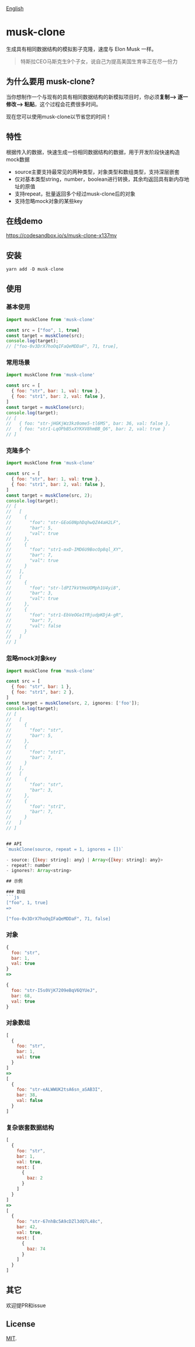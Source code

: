 [English](./README.md)

# musk-clone
生成具有相同数据结构的模拟影子克隆，速度与 Elon Musk 一样。
>特斯拉CEO马斯克生9个子女，说自己为提高美国生育率正在尽一份力

## 为什么要用 musk-clone?
当你想制作一个与现有的具有相同数据结构的新模拟项目时，你必须**复制--> 逐一修改--> 粘贴**，这个过程会花费很多时间。

现在您可以使用musk-clone以节省您的时间！

## 特性
根据传入的数据，快速生成一份相同数据结构的数据，用于开发阶段快速构造mock数据

- source主要支持最常见的两种类型，对象类型和数组类型，支持深层嵌套
- 仅对基本类型string，number，boolean进行转换，其余均返回具有新内存地址的原值
- 支持repeat，批量返回多个经过musk-clone后的对象
- 支持忽略mock对象的某些key

## 在线demo
https://codesandbox.io/s/musk-clone-x137mv

## 安装

```js
yarn add -D musk-clone
```

## 使用

### 基本使用
```js
import muskClone from 'musk-clone'

const src = ["foo", 1, true]
const target = muskClone(src);
console.log(target); 
// ["foo-0v3DrX7hoOqIFaQeMDDaF", 71, true],
```

### 常用场景
```js
import muskClone from 'musk-clone'

const src = [
  { foo: "str", bar: 1, val: true },
  { foo: "str1", bar: 2, val: false },
]
const target = muskClone(src);
console.log(target); 
// [
//   { foo: "str-jHGKjWz3kz0ome5-tl6MS", bar: 36, val: false },
//   { foo: "str1-LqOPbB5xXYKXV8hmBB_Q6", bar: 2, val: true }
// ]
```

### 克隆多个
```js
import muskClone from 'musk-clone'

const src = [
  { foo: "str", bar: 1, val: true },
  { foo: "str1", bar: 2, val: false },
]
const target = muskClone(src, 2);
console.log(target); 
// [
//   [
//     {
//       "foo": "str-GEoG0NphDqhwQZ44aH2LF",
//       "bar": 5,
//       "val": true
//     },
//     {
//       "foo": "str1-mxD-IMD6U9BocOp8ql_XY",
//       "bar": 7,
//       "val": true
//     }
//   ],
//   [
//     {
//       "foo": "str-ldPI7kVtHeUOMph1U4yi8",
//       "bar": 3,
//       "val": true
//     },
//     {
//       "foo": "str1-EbVeOGe1YRjudpKDjA-gR",
//       "bar": 7,
//       "val": false
//     }
//   ]
// ]
```

### 忽略mock对象key
```js
import muskClone from 'musk-clone'

const src = [
  { foo: "str", bar: 1 },
  { foo: "str1", bar: 2 },
]
const target = muskClone(src, 2, ignores: ['foo']);
console.log(target); 
// [
//   [
//     {
//       "foo": "str",
//       "bar": 5,
//     },
//     {
//       "foo": "str1",
//       "bar": 7,
//     }
//   ],
//   [
//     {
//       "foo": "str",
//       "bar": 3,
//     },
//     {
//       "foo": "str1",
//       "bar": 7,
//     }
//   ]
// ]


## API
`muskClone(source, repeat = 1, ignores = [])`

- source: {[key: string]: any} | Array<{[key: string]: any}>
- repeat?: number
- ignores?: Array<string>

## 示例

### 数组
```js
["foo", 1, true]
=>

["foo-0v3DrX7hoOqIFaQeMDDaF", 71, false]
```
### 对象
```js
{ 
  foo: "str", 
  bar: 1, 
  val: true 
}
=>

{
  foo: "str-I5s0VjK7209eBqV6QYUeJ",
  bar: 68,
  val: true
}
```
### 对象数组
```js
[
  { 
    foo: "str", 
    bar: 1, 
    val: true 
  }
]
=>
[
  {
    foo: "str-eALWWUK2tsA6sn_aSAB3I",
    bar: 38,
    val: false
  }
]
```
### 复杂嵌套数据结构
```js
[
  { 
    foo: "str", 
    bar: 1, 
    val: true, 
    nest: [
      { 
        baz: 2 
      }
    ] 
  }
]
=>
[
  {
    foo: "str-67nhBc5A9cDZl3dQ7L48c",
    bar: 42,
    val: true,
    nest: [
      {
        baz: 74
      }
    ]
  }
]

```

## 其它
欢迎提PR和issue
## License

[MIT](LICENSE).
